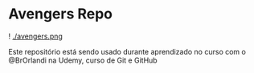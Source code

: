 # Avengers Repo

! [./avengers.png](AVENGERS)

Este repositório está sendo usado durante aprendizado no curso com o @BrOrlandi na Udemy, curso de Git e GitHub


